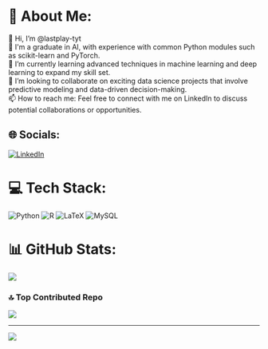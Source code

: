# 💫 About Me:
👋 Hi, I’m @lastplay-tyt<br>👀 I'm a graduate in AI, with experience with common Python modules such as scikit-learn and PyTorch. <br>🌱 I’m currently learning advanced techniques in machine learning and deep learning to expand my skill set.<br>💞️ I’m looking to collaborate on exciting data science projects that involve predictive modeling and data-driven decision-making.<br>📫 How to reach me: Feel free to connect with me on LinkedIn to discuss potential collaborations or opportunities.


## 🌐 Socials:
[![LinkedIn](https://img.shields.io/badge/LinkedIn-%230077B5.svg?logo=linkedin&logoColor=white)](https://linkedin.com/in/www.linkedin.com/in/ibrahim-mir) 

# 💻 Tech Stack:
![Python](https://img.shields.io/badge/python-3670A0?style=for-the-badge&logo=python&logoColor=ffdd54) ![R](https://img.shields.io/badge/r-%23276DC3.svg?style=for-the-badge&logo=r&logoColor=white) ![LaTeX](https://img.shields.io/badge/latex-%23008080.svg?style=for-the-badge&logo=latex&logoColor=white) ![MySQL](https://img.shields.io/badge/mysql-%2300000f.svg?style=for-the-badge&logo=mysql&logoColor=white)
# 📊 GitHub Stats:
![](https://github-readme-streak-stats.herokuapp.com/?user=lastplay-tyt&theme=dark&hide_border=false)<br/>

### 🔝 Top Contributed Repo
![](https://github-contributor-stats.vercel.app/api?username=lastplay-tyt&limit=5&theme=dark&combine_all_yearly_contributions=true)

---
[![](https://visitcount.itsvg.in/api?id=lastplay-tyt&icon=0&color=0)](https://visitcount.itsvg.in)

<!-- Proudly created with GPRM ( https://gprm.itsvg.in ) -->

<!---
lastplay-tyt/lastplay-tyt is a ✨ special ✨ repository because its `README.md` (this file) appears on your GitHub profile.
You can click the Preview link to take a look at your changes.
--->
